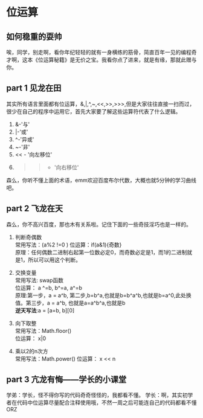 # 位运算

## 如何稳重的耍帅  

唉，同学，别走啊，看你年纪轻轻的就有一身横练的筋骨，简直百年一见的编程奇才啊，这本《位运算秘籍》是无价之宝。我看你点了进来，就是有缘，那就此赠与你。

## part 1  见龙在田  

其实所有语言里面都有位运算，&,|,^,~,<<,>>,>>>,但是大家往往直接一扫而过，很少在自己的程序中运用它，首先大家要了解这些运算符代表了什么逻辑。

1. &-'与'
2. |-'或'
3. ^-'异或'
4. ~-'非'
5. << - '向左移位'
6. >> - '向右移位'

森么，你听不懂上面的术语，emm欢迎百度布尔代数，大概也就5分钟的学习曲线吧。  

## part 2  飞龙在天  

森么，你不高兴百度，那也木有关系啦。记住下面的一些奇技淫巧也是一样的。  

1. 判断奇偶数  
   常用写法：(a%2 !=0 )
   位运算：if(a&1){奇数}  
   原理：任何偶数二进制右起第一位数必定0，而奇数必定是1，而1的二进制就是1，所以可以用这个判断。  

2. 交换变量  
   常用写法: swap函数  
   位运算： a ^=b, b^=a, a^=b  
   原理:第一步，a = a^b, 第二步,b=b^a,也就是b=b^a^b,也就是b=a^0,此处换值。第三步，a = a^b, 也就是a=a^b^a,也就是b  
  **逆天写法**:a = [a=b, b][0]  

3. 向下取整  
   常用写法：Math.floor()  
   位运算： x|0  

4. 乘以2的n次方  
    常用写法：Math.power()
    位运算： x << n  

## part 3 亢龙有悔——学长的小课堂  

学弟：学长，怪不得你写的代码奇奇怪怪的，我都看不懂。
学长：啊，其实初学者在代码中位运算尽量配合注释使用哦，不然一周之后可能连自己的代码都看不懂ORZ